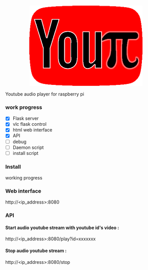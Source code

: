 <p align="center">
<img src="https://github.com/Dofyx/YouPi/blob/main/webflask/static/youpi.png"/>
</p>
  
Youtube audio player for raspberry pi

### work progress

- [x] Flask server
- [x] vlc flask control
- [x] html web interface
- [x] API
- [ ] debug
- [ ] Daemon script
- [ ] install script

### Install
working progress

### Web interface
http://<ip_address>:8080

### API

#### Start audio youtube stream with youtube id's video :
http://<ip_address>:8080/play?id=xxxxxxx


#### Stop audio youtube stream :
http://<ip_address>:8080/stop
